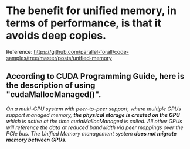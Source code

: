 The benefit for unified memory, in terms of performance, is that it avoids deep copies. <br>
=

Reference:
https://github.com/parallel-forall/code-samples/tree/master/posts/unified-memory


According to CUDA Programming Guide, here is the description of using "cudaMallocManaged()".<br>
--
<i>
On a multi-GPU system with peer-to-peer support, where multiple GPUs support 
managed memory, <b>the physical storage is created on the GPU</b> which is active at 
the time cudaMallocManaged is called. 
All other GPUs will reference the data at reduced bandwidth via peer mappings over the PCIe bus. 
The Unified Memory management system <b>does not migrate memory between GPUs</b>.
</i>

